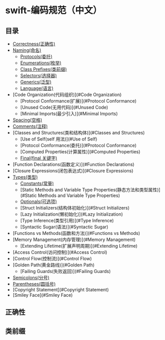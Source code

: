 # swift-编码规范（中文）

## 目录
 + [Correctness(正确性)](#正确性)  
 + [Naming(命名)](#Naming)  
   - [Protocols(委托)](#Protocols)  
   - [Enumerations(枚举)](#Enumerations)  
   - [Class Prefixes(类前缀)](#类前缀)  
   - [Selectors(选择器)](#Selectors)  
   - [Generics(泛型)](#Generics)  
   - [Language(语言)](#Language)
 + [Code Organization(代码组织)](#Code Organization)  
   - [Protocol Conformance(扩展)](#Protocol Conformance)  
   - [Unused Code(无用代码)](#Unused Code)  
   - [Minimal Imports(最少引入)](#Minimal Imports)  
 + [Spacing(空格)](#Spacing)  
 + [Comments(注释)](#Comments)  
 + [Classes and Structures(类和结构体)](#Classes and Structures)  
   - [Use of Self(self 用法)](#Use of Self)  
   - [Protocol Conformance(委托)](#Protocol Conformance)  
   - [Computed Properties(计算属性)](#Computed Properties)  
   - [Final(final 关键字)](#Final)
 + [Function Declarations(函数定义)](#Function Declarations)  
 + [Closure Expressions(闭包表达式)](#Closure Expressions)
 + [Types(类型)](#Types)
   - [Constants(常量)](#Constants)  
   - [Static Methods and Variable Type Properties(静态方法和类型属性)](#Static Methods and Variable Type Properties)  
   - [Optionals(可选项)](#Optionals)  
   - [Struct Initializers(结构体初始化)](#Struct Initializers)  
   - [Lazy Initialization(懒初始化)](#Lazy Initialization)  
   - [Type Inference(类型引用)](#Type Inference)  
   - [Syntactic Sugar(语法)](#Syntactic Sugar)  
 + [Functions vs Methods(函数和方法)](#Functions vs Methods)  
 + [Memory Management(内存管理)](#Memory Management)  
   - [Extending Lifetime(扩展声明周期)](#Extending Lifetime)  
 + [Access Control(访问控制)](#Access Control)  
 + [Control Flow(控制流)](#Control Flow)  
 + [Golden Path(黄金路线)](#Golden Path)  
   - [Failing Guards(失败返回)](#Failing Guards)  
 + [Semicolons(分号)](#Semicolons)  
 + [Parentheses(圆括号)](#Parentheses)  
 + [Copyright Statement](#Copyright Statement)  
 + [Smiley Face](#Smiley Face)  
 
 ## 正确性
 
 ## 类前缀
 
 
   
